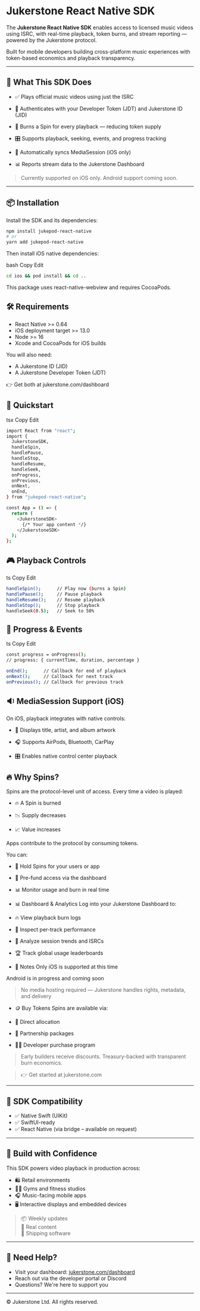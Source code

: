 # Jukerstone React Native SDK

The **Jukerstone React Native SDK** enables access to licensed music videos using ISRC, with real-time playback, token burns, and stream reporting — powered by the Jukerstone protocol.

Built for mobile developers building cross-platform music experiences with token-based economics and playback transparency.

---

## 🎯 What This SDK Does

- ✅ Plays official music videos using just the ISRC
  
- 🔐 Authenticates with your Developer Token (JDT) and Jukerstone ID (JID)
  
- 🔄 Burns a Spin for every playback — reducing token supply
  
- 🎛 Supports playback, seeking, events, and progress tracking
  
- 📡 Automatically syncs MediaSession (iOS only)
  
- 📊 Reports stream data to the Jukerstone Dashboard  

> Currently supported on iOS only. Android support coming soon.

---

## 📦 Installation

Install the SDK and its dependencies:

```bash
npm install jukepod-react-native
# or
yarn add jukepod-react-native
```

Then install iOS native dependencies:

bash
Copy
Edit
```bash
cd ios && pod install && cd ..
```
This package uses react-native-webview and requires CocoaPods.

## 🛠 Requirements
- React Native >= 0.64
- iOS deployment target >= 13.0
- Node >= 16
- Xcode and CocoaPods for iOS builds

You will also need:

- A Jukerstone ID (JID)
- A Jukerstone Developer Token (JDT)

👉 Get both at jukerstone.com/dashboard

## 🚀 Quickstart
tsx
Copy
Edit

```bash
import React from "react";
import {
  JukerstoneSDK,
  handleSpin,
  handlePause,
  handleStop,
  handleResume,
  handleSeek,
  onProgress,
  onPrevious,
  onNext,
  onEnd,
} from "jukepod-react-native";

const App = () => {
  return (
    <JukerstoneSDK>
      {/* Your app content */}
    </JukerstoneSDK>
  );
};
```

## 🎮 Playback Controls
ts
Copy
Edit
```bash
handleSpin();      // Play now (burns a Spin)
handlePause();     // Pause playback
handleResume();    // Resume playback
handleStop();      // Stop playback
handleSeek(0.5);   // Seek to 50%
```

## 📡 Progress & Events
ts
Copy
Edit
```bash
const progress = onProgress();
// progress: { currentTime, duration, percentage }

onEnd();      // Callback for end of playback
onNext();     // Callback for next track
onPrevious(); // Callback for previous track
```

## 🔉 MediaSession Support (iOS)
On iOS, playback integrates with native controls:

- 🎵 Displays title, artist, and album artwork

- 🎧 Supports AirPods, Bluetooth, CarPlay

- 🎛 Enables native control center playback

## 🔥 Why Spins?
Spins are the protocol-level unit of access.
Every time a video is played:

- 🔥 A Spin is burned

- 📉 Supply decreases

- 📈 Value increases

Apps contribute to the protocol by consuming tokens.

You can:

- 💼 Hold Spins for your users or app

- 🏦 Pre-fund access via the dashboard

- 📊 Monitor usage and burn in real time

- 📊 Dashboard & Analytics
Log into your Jukerstone Dashboard to:

- 🔥 View playback burn logs

- 🎥 Inspect per-track performance

- 🧠 Analyze session trends and ISRCs

- 🏆 Track global usage leaderboards

- 🧾 Notes
Only iOS is supported at this time

Android is in progress and coming soon

> No media hosting required — Jukerstone handles rights, metadata, and delivery

- 🪙 Buy Tokens
Spins are available via:

- 🔄 Direct allocation

- 🤝 Partnership packages

- 🧑‍💻 Developer purchase program

>Early builders receive discounts.
> Treasury-backed with transparent burn economics.

> 👉 Get started at jukerstone.com

---

## 🧩 SDK Compatibility

- ✅ Native Swift (UIKit)  
- ✅ SwiftUI-ready  
- ✅ React Native (via bridge – available on request)  

---

## 🧠 Build with Confidence

This SDK powers video playback in production across:

- 🛍 Retail environments  
- 🏋️‍♀️ Gyms and fitness studios  
- 🎧 Music-facing mobile apps  
- 🖥 Interactive displays and embedded devices  

> 📦 Weekly updates  
> 🎵 Real content  
> 🚚 Shipping software  

---

## 📣 Need Help?

- Visit your dashboard: [jukerstone.com/dashboard](https://jukerstone.com/dashboard)  
- Reach out via the developer portal or Discord  
- Questions? We're here to support you  

---

© Jukerstone Ltd. All rights reserved.
